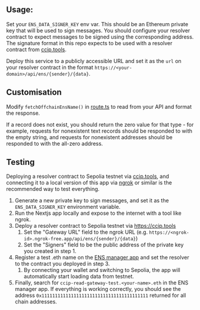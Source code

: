 ## Usage:

Set your `ENS_DATA_SIGNER_KEY` env var. This should be an Ethereum private key that will be used to sign messages. You should configure your resolver contract to expect messages to be signed using the corresponding address. The signature format in this repo expects to be used with a resolver contract from [ccip.tools](https://ccip.tools/).

Deploy this service to a publicly accessible URL and set it as the `url` on your resolver contract in the format `https://<your-domain>/api/ens/{sender}/{data}`.

## Customisation

Modify `fetchOffchainEnsName()` in [route.ts](src/app/api/ens/[sender]/[data]/route.ts#L93) to read from your API and format the response.

If a record does not exist, you should return the zero value for that type - for example, requests for nonexistent text records should be responded to with the empty string, and requests for nonexistent addresses should be responded to with the all-zero address.

## Testing

Deploying a resolver contract to Sepolia testnet via [ccip.tools](https://ccip.tools/), and connecting it to a local version of this app via [ngrok](https://ngrok.com/) or similar is the recommended way to test everything.

1. Generate a new private key to sign messages, and set it as the `ENS_DATA_SIGNER_KEY` environment variable.
2. Run the Nextjs app locally and expose to the internet with a tool like ngrok.
3. Deploy a resolver contract to Sepolia testnet via https://ccip.tools
   1. Set the "Gateway URL" field to the ngrok URL (e.g. `https://<ngrok-id>.ngrok-free.app/api/ens/{sender}/{data}`)
   2. Set the "Signers" field to be the public address of the private key you created in step 1.
4. Register a test .eth name on the [ENS manager app](https://app.ens.domains/) and set the resolver to the contract you deployed in step 3.
   1. By connecting your wallet and switching to Sepolia, the app will automatically start loading data from testnet.
5. Finally, search for `ccip-read-gateway-test.<your-name>.eth` in the ENS manager app. If everything is working correctly, you should see the address `0x1111111111111111111111111111111111111111` returned for all chain addresses.
